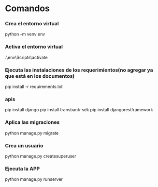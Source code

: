 # Comandos

### Crea el entorno virtual
python -m venv env

### Activa el entorno virtual
.\env\Scripts\activate

### Ejecuta las instalaciones de los requerimientos(no agregar ya que está en los documentos)
pip install -r requirements.txt

### apis
pip install django
pip install transbank-sdk
pip install djangorestframework

### Aplica las migraciones
python manage.py migrate

### Crea un usuario
python manage.py createsuperuser


### Ejecuta la APP
python manage.py runserver
